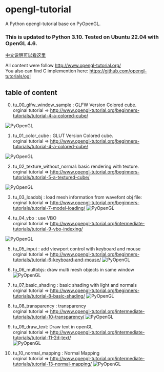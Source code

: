 # opengl-tutorial
A Python opengl-tutorial base on PyOpenGL. 

### This is updated to Python 3.10.  Tested on Ubuntu 22.04 with OpenGL 4.6.

[中文说明可以看这里](cn_readme.md)  

All content were follow http://www.opengl-tutorial.org/  
You also can find C implemention here: https://github.com/opengl-tutorials/ogl 

## table of content
0.  tu_00_glfw_window_sample : GLFW Version Colored cube.  
orginal tutorial => http://www.opengl-tutorial.org/beginners-tutorials/tutorial-4-a-colored-cube/  

![PyOpenGL](doc/screenshots/tu00.png)  

1.  tu_01_color_cube : GLUT Version Colored cube.  
orginal tutorial => http://www.opengl-tutorial.org/beginners-tutorials/tutorial-4-a-colored-cube/

![PyOpenGL](doc/screenshots/tu01.png)  

2.  tu_02_texture_without_normal: basic rendering with texture.  
orginal tutorial => http://www.opengl-tutorial.org/beginners-tutorials/tutorial-5-a-textured-cube/

![PyOpenGL](doc/screenshots/tu02.png)  

3. tu_03_loadobj : load mesh information from wavefont obj file:  
orginal tutorial => http://www.opengl-tutorial.org/beginners-tutorials/tutorial-7-model-loading/
![PyOpenGL](doc/screenshots/tu03.png)  

4. tu_04_vbo : use VBO   
orginal tutorial => http://www.opengl-tutorial.org/intermediate-tutorials/tutorial-9-vbo-indexing/  

![PyOpenGL](doc/screenshots/tu04.png)  

5. tu_05_input : add viewport control with keyboard and mouse  
orginal tutorial => http://www.opengl-tutorial.org/beginners-tutorials/tutorial-6-keyboard-and-mouse/
![PyOpenGL](doc/screenshots/tu05.png)  

6. tu_06_multobjs: draw multi mesh objects in same window  
![PyOpenGL](doc/screenshots/tu06.png)  

7. tu_07_basic_shading : basic shading with light and normals  
orginal tutorial => http://www.opengl-tutorial.org/beginners-tutorials/tutorial-8-basic-shading/
![PyOpenGL](doc/screenshots/tu07.png)  

8. tu_08_transparency : transparency  
orginal tutorial => http://www.opengl-tutorial.org/intermediate-tutorials/tutorial-10-transparency/ 
![PyOpenGL](doc/screenshots/tu08.png)  

9. tu_09_draw_text: Draw text in openGL  
orginal tutorial => http://www.opengl-tutorial.org/intermediate-tutorials/tutorial-11-2d-text/  
![PyOpenGL](doc/screenshots/tu09.png)  

10. tu_10_normal_mapping : Normal Mapping  
orginal tutorial =>  http://www.opengl-tutorial.org/intermediate-tutorials/tutorial-13-normal-mapping/
![PyOpenGL](doc/screenshots/tu10.png)  


